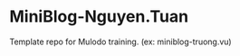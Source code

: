 MiniBlog-Nguyen.Tuan
==============================

Template repo for Mulodo training. (ex: miniblog-truong.vu) 
